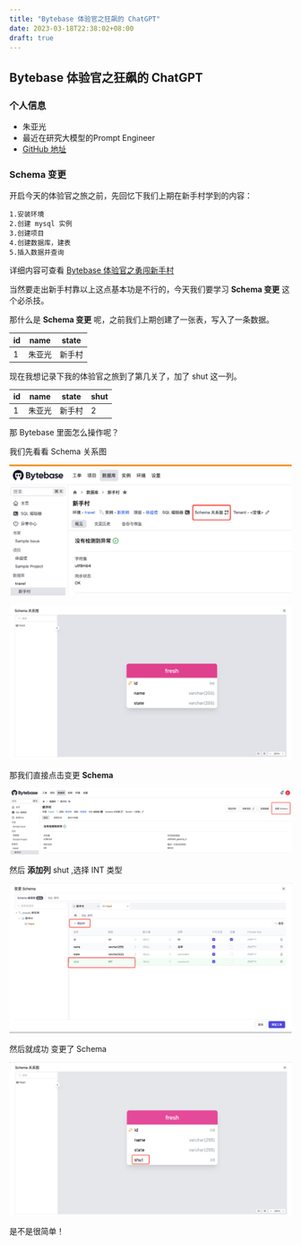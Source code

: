 ```yaml
---
title: "Bytebase 体验官之狂飙的 ChatGPT"
date: 2023-03-18T22:38:02+08:00
draft: true
---
```


## Bytebase 体验官之狂飙的 ChatGPT

### 个人信息

- 朱亚光
- 最近在研究大模型的Prompt Engineer 
- [GitHub 地址](https://github.com/zhuyaguang)

### **Schema 变更**

开启今天的体验官之旅之前，先回忆下我们上期在新手村学到的内容：

```
1.安装环境 
2.创建 mysql 实例 
3.创建项目 
4.创建数据库，建表
5.插入数据并查询
```

详细内容可查看 [Bytebase 体验官之勇闯新手村](https://zhuyaguang.github.io/bytabase2/)

当然要走出新手村靠以上这点基本功是不行的，今天我们要学习  **Schema 变更** 这个必杀技。

那什么是  **Schema 变更** 呢，之前我们上期创建了一张表，写入了一条数据。

| id   | name   | state  |
| ---- | ------ | ------ |
| 1    | 朱亚光 | 新手村 |

现在我想记录下我的体验官之旅到了第几关了，加了 shut 这一列。

| id   | name   | state  | shut |
| ---- | ------ | ------ | ---- |
| 1    | 朱亚光 | 新手村 | 2    |

那 Bytebase 里面怎么操作呢？

我们先看看 Schema 关系图

![image-20230319115410306](../img/image-20230319115410306.png)



![image-20230319115237606](../img/image-20230319115237606.png)

那我们直接点击变更 **Schema** 

![image-20230319115537019](../img/image-20230319115537019.png)

然后 **添加列** shut ,选择 INT 类型

![image-20230319115954503](../img/image-20230319115954503.png)



然后就成功 变更了 Schema



![image-20230319120120206](../img/image-20230319120120206.png)



是不是很简单！
